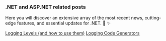 ### .NET and ASP.NET related posts

Here you will discover an extensive array of the most recent news, cutting-edge features, and essential updates for .NET. :newspaper: :sparkles:

<div class="row g-0 my-5">
    <div class="list-group card col-lg-4 col-md-6">
        <a href="log-levels.md" class="list-group-item list-group-item-action">Logging Levels (and how to use them)</a>
        <a href="log-code-gen.md" class="list-group-item list-group-item-action">Logging Code Generators</a>
    </div>
</div>